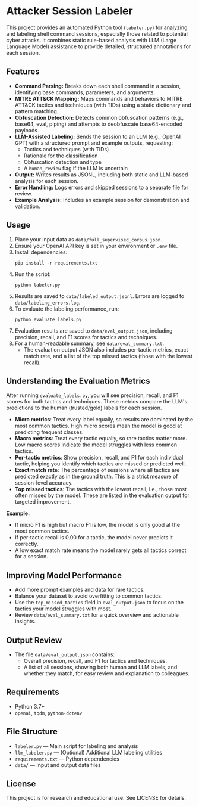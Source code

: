 # Attacker Session Labeler

This project provides an automated Python tool (`labeler.py`) for analyzing and labeling shell command sessions, especially those related to potential cyber attacks. It combines static rule-based analysis with LLM (Large Language Model) assistance to provide detailed, structured annotations for each session.

## Features

- **Command Parsing:** Breaks down each shell command in a session, identifying base commands, parameters, and arguments.
- **MITRE ATT&CK Mapping:** Maps commands and behaviors to MITRE ATT&CK tactics and techniques (with TIDs) using a static dictionary and pattern matching.
- **Obfuscation Detection:** Detects common obfuscation patterns (e.g., base64, eval, piping) and attempts to deobfuscate base64-encoded payloads.
- **LLM-Assisted Labeling:** Sends the session to an LLM (e.g., OpenAI GPT) with a structured prompt and example outputs, requesting:
  - Tactics and techniques (with TIDs)
  - Rationale for the classification
  - Obfuscation detection and type
  - A `human_review` flag if the LLM is uncertain
- **Output:** Writes results as JSONL, including both static and LLM-based analysis for each session.
- **Error Handling:** Logs errors and skipped sessions to a separate file for review.
- **Example Analysis:** Includes an example session for demonstration and validation.

## Usage

1. Place your input data as `data/full_supervised_corpus.json`.
2. Ensure your OpenAI API key is set in your environment or `.env` file.
3. Install dependencies:
   ```
   pip install -r requirements.txt
   ```
4. Run the script:
   ```
   python labeler.py
   ```
5. Results are saved to `data/labeled_output.jsonl`. Errors are logged to `data/labeling_errors.log`.
6. To evaluate the labeling performance, run:
   ```
   python evaluate_labels.py
   ```
7. Evaluation results are saved to `data/eval_output.json`, including precision, recall, and F1 scores for tactics and techniques.
8. For a human-readable summary, see `data/eval_summary.txt`.
   - The evaluation output JSON also includes per-tactic metrics, exact match rate, and a list of the top missed tactics (those with the lowest recall).

## Understanding the Evaluation Metrics

After running `evaluate_labels.py`, you will see precision, recall, and F1 scores for both tactics and techniques. These metrics compare the LLM's predictions to the human (trusted/gold) labels for each session.

- **Micro metrics**: Treat every label equally, so results are dominated by the most common tactics. High micro scores mean the model is good at predicting frequent classes.
- **Macro metrics**: Treat every tactic equally, so rare tactics matter more. Low macro scores indicate the model struggles with less common tactics.
- **Per-tactic metrics**: Show precision, recall, and F1 for each individual tactic, helping you identify which tactics are missed or predicted well.
- **Exact match rate**: The percentage of sessions where all tactics are predicted exactly as in the ground truth. This is a strict measure of session-level accuracy.
- **Top missed tactics**: The tactics with the lowest recall, i.e., those most often missed by the model. These are listed in the evaluation output for targeted improvement.

**Example:**
- If micro F1 is high but macro F1 is low, the model is only good at the most common tactics.
- If per-tactic recall is 0.00 for a tactic, the model never predicts it correctly.
- A low exact match rate means the model rarely gets all tactics correct for a session.

## Improving Model Performance

- Add more prompt examples and data for rare tactics.
- Balance your dataset to avoid overfitting to common tactics.
- Use the `top_missed_tactics` field in `eval_output.json` to focus on the tactics your model struggles with most.
- Review `data/eval_summary.txt` for a quick overview and actionable insights.

## Output Review

- The file `data/eval_output.json` contains:
  - Overall precision, recall, and F1 for tactics and techniques.
  - A list of all sessions, showing both human and LLM labels, and whether they match, for easy review and explanation to colleagues.

## Requirements

- Python 3.7+
- `openai`, `tqdm`, `python-dotenv`

## File Structure

- `labeler.py` — Main script for labeling and analysis
- `llm_labeler.py` — (Optional) Additional LLM labeling utilities
- `requirements.txt` — Python dependencies
- `data/` — Input and output data files

## License

This project is for research and educational use. See LICENSE for details.
